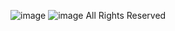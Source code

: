 ![image](https://github.com/insightAI/DensePose/blob/master/demo.png)
![image](https://github.com/insightAI/DensePose/blob/7dc7e6000ff49dd4470e37efe9c2715c68bff125/pose_IUV.png)
All Rights Reserved
